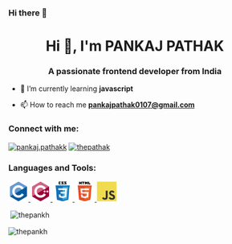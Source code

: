 ### Hi there 👋
<h1 align="center">Hi 👋, I'm PANKAJ PATHAK</h1>
<h3 align="center">A passionate frontend developer from India</h3>

- 🌱 I’m currently learning **javascript**

- 📫 How to reach me **pankajpathak0107@gmail.com**

<h3 align="left">Connect with me:</h3>
<p align="left">
<a href="https://instagram.com/pankaj.pathakk" target="blank"><img align="center" src="https://raw.githubusercontent.com/rahuldkjain/github-profile-readme-generator/master/src/images/icons/Social/instagram.svg" alt="pankaj.pathakk" height="30" width="40" /></a>
<a href="https://www.codechef.com/users/thepathak" target="blank"><img align="center" src="https://cdn.jsdelivr.net/npm/simple-icons@3.1.0/icons/codechef.svg" alt="thepathak" height="30" width="40" /></a>
</p>

<h3 align="left">Languages and Tools:</h3>
<p align="left"> <a href="https://www.cprogramming.com/" target="_blank"> <img src="https://raw.githubusercontent.com/devicons/devicon/master/icons/c/c-original.svg" alt="c" width="40" height="40"/> </a> <a href="https://www.w3schools.com/cpp/" target="_blank"> <img src="https://raw.githubusercontent.com/devicons/devicon/master/icons/cplusplus/cplusplus-original.svg" alt="cplusplus" width="40" height="40"/> </a> <a href="https://www.w3schools.com/css/" target="_blank"> <img src="https://raw.githubusercontent.com/devicons/devicon/master/icons/css3/css3-original-wordmark.svg" alt="css3" width="40" height="40"/> </a> <a href="https://www.w3.org/html/" target="_blank"> <img src="https://raw.githubusercontent.com/devicons/devicon/master/icons/html5/html5-original-wordmark.svg" alt="html5" width="40" height="40"/> </a> <a href="https://developer.mozilla.org/en-US/docs/Web/JavaScript" target="_blank"> <img src="https://raw.githubusercontent.com/devicons/devicon/master/icons/javascript/javascript-original.svg" alt="javascript" width="40" height="40"/> </a> </p>

<p>&nbsp;<img align="center" src="https://github-readme-stats.vercel.app/api?username=thepankh&show_icons=true&locale=en" alt="thepankh" /></p>

<p><img align="center" src="https://github-readme-streak-stats.herokuapp.com/?user=thepankh&" alt="thepankh" /></p>
